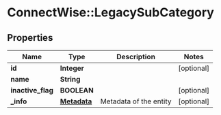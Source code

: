 # ConnectWise::LegacySubCategory

## Properties
Name | Type | Description | Notes
------------ | ------------- | ------------- | -------------
**id** | **Integer** |  | [optional] 
**name** | **String** |  | 
**inactive_flag** | **BOOLEAN** |  | [optional] 
**_info** | [**Metadata**](Metadata.md) | Metadata of the entity | [optional] 


